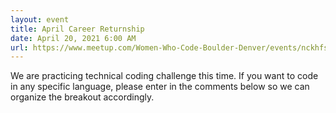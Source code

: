 ```yaml
---
layout: event
title: April Career Returnship
date: April 20, 2021 6:00 AM
url: https://www.meetup.com/Women-Who-Code-Boulder-Denver/events/nckhfsyccgbbc/
---
```

We are practicing technical coding challenge this time. If you want to code in any specific language, please enter in the comments below so we can organize the breakout accordingly.